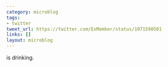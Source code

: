 ```yaml
---
category: microblog
tags:
- twitter
tweet_url: https://twitter.com/ExMember/status/1071598501
links: []
layout: microblog
---
```

is drinking.
